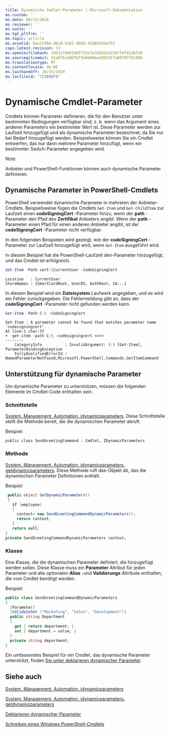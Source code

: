 ```yaml
---
title: Dynamische Cmdlet-Parameter | Microsoft-Dokumentation
ms.custom: ''
ms.date: 09/13/2016
ms.reviewer: ''
ms.suite: ''
ms.tgt_pltfrm: ''
ms.topic: article
ms.assetid: 8ae2196d-d6c8-4101-8805-4190d293af51
caps.latest.revision: 13
ms.openlocfilehash: 19d31f6b619dff23e7e35bb53d2397f4f41eb728
ms.sourcegitcommit: 52a67bcd9d7bf3e8600ea4302d1fa8970ff9c998
ms.translationtype: MT
ms.contentlocale: de-DE
ms.lasthandoff: 10/15/2019
ms.locfileid: "72369879"
---
```

# <a name="cmdlet-dynamic-parameters"></a>Dynamische Cmdlet-Parameter

Cmdlets können Parameter definieren, die für den Benutzer unter bestimmten Bedingungen verfügbar sind, z. b. wenn das Argument eines anderen Parameters ein bestimmter Wert ist. Diese Parameter werden zur Laufzeit hinzugefügt und als dynamische Parameter bezeichnet, da Sie nur bei Bedarf hinzugefügt werden. Beispielsweise können Sie ein Cmdlet entwerfen, das nur dann mehrere Parameter hinzufügt, wenn ein bestimmter Switch-Parameter angegeben wird.

> [!NOTE]
> Anbieter und PowerShell-Funktionen können auch dynamische Parameter definieren.

## <a name="dynamic-parameters-in-powershell-cmdlets"></a>Dynamische Parameter in PowerShell-Cmdlets

PowerShell verwendet dynamische Parameter in mehreren der Anbieter-Cmdlets. Beispielsweise fügen die Cmdlets `Get-Item` und `Get-ChildItem` zur Laufzeit einen **codeSigningCert** -Parameter hinzu, wenn der **path** -Parameter den Pfad des **Zertifikat** Anbieters angibt. Wenn der **path** -Parameter einen Pfad für einen anderen Anbieter angibt, ist der **codeSigningCert** -Parameter nicht verfügbar.

In den folgenden Beispielen wird gezeigt, wie der **codeSigningCert** -Parameter zur Laufzeit hinzugefügt wird, wenn `Get-Item` ausgeführt wird.

In diesem Beispiel hat die PowerShell-Laufzeit den-Parameter hinzugefügt, und das Cmdlet ist erfolgreich.

```powershell
Get-Item -Path cert:\CurrentUser -CodeSigningCert
```

```Output
Location   : CurrentUser
StoreNames : {SmartCardRoot, UserDS, AuthRoot, CA...}
```

In diesem Beispiel wird ein **Dateisystem** Laufwerk angegeben, und es wird ein Fehler zurückgegeben. Die Fehlermeldung gibt an, dass der **codeSigningCert** -Parameter nicht gefunden werden kann.

```powershell
Get-Item -Path C:\ -CodeSigningCert
```

```Output
Get-Item : A parameter cannot be found that matches parameter name 'codesigningcert'.
At line:1 char:37
+  get-item -path C:\ -codesigningcert <<<<
--------
    CategoryInfo          : InvalidArgument: (:) [Get-Item], ParameterBindingException
    FullyQualifiedErrorId : NamedParameterNotFound,Microsoft.PowerShell.Commands.GetItemCommand
```

## <a name="support-for-dynamic-parameters"></a>Unterstützung für dynamische Parameter

Um dynamische Parameter zu unterstützen, müssen die folgenden Elemente im Cmdlet-Code enthalten sein.

### <a name="interface"></a>Schnittstelle

[System. Management. Automation. idynamicparameters](/dotnet/api/System.Management.Automation.IDynamicParameters).
Diese Schnittstelle stellt die Methode bereit, die die dynamischen Parameter abruft.

Beispiel:

`public class SendGreetingCommand : Cmdlet, IDynamicParameters`

### <a name="method"></a>Methode

[System. Management. Automation. idynamicparameters. getdynamicparameters](/dotnet/api/System.Management.Automation.IDynamicParameters.GetDynamicParameters).
Diese Methode ruft das-Objekt ab, das die dynamischen Parameter Definitionen enthält.

Beispiel:

```csharp
 public object GetDynamicParameters()
 {
   if (employee)
   {
     context= new SendGreetingCommandDynamicParameters();
     return context;
   }
   return null;
}
private SendGreetingCommandDynamicParameters context;
```

### <a name="class"></a>Klasse

Eine Klasse, die die dynamischen Parameter definiert, die hinzugefügt werden sollen. Diese Klasse muss ein **Parameter** Attribut für jeden Parameter und alle optionalen **Alias** -und **Validierungs** Attribute enthalten, die vom Cmdlet benötigt werden.

Beispiel:

```csharp
public class SendGreetingCommandDynamicParameters
{
  [Parameter]
  [ValidateSet ("Marketing", "Sales", "Development")]
  public string Department
  {
    get { return department; }
    set { department = value; }
  }
  private string department;
}
```

Ein umfassendes Beispiel für ein Cmdlet, das dynamische Parameter unterstützt, finden [Sie unter deklarieren dynamischer Parameter](./how-to-declare-dynamic-parameters.md).

## <a name="see-also"></a>Siehe auch

[System. Management. Automation. idynamicparameters](/dotnet/api/System.Management.Automation.IDynamicParameters)

[System. Management. Automation. idynamicparameters. getdynamicparameters](/dotnet/api/System.Management.Automation.IDynamicParameters.GetDynamicParameters)

[Deklarieren dynamischer Parameter](./how-to-declare-dynamic-parameters.md)

[Schreiben eines Windows PowerShell-Cmdlets](./writing-a-windows-powershell-cmdlet.md)
